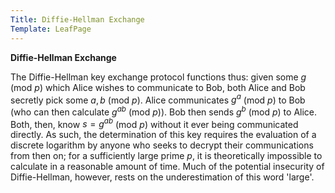 ```yaml
---
Title: Diffie-Hellman Exchange
Template: LeafPage
---
```


**Diffie-Hellman Exchange**

The Diffie-Hellman key exchange protocol functions thus: given some $g$ (mod $p$) which Alice wishes to communicate to Bob, both Alice and Bob secretly pick some $a, b$ (mod $p$). Alice communicates $g^a$ (mod $p$) to Bob (who can then calculate $g^{ab}$ (mod $p$)). Bob then sends $g^b$ (mod $p$) to Alice. Both, then, know $s = g^{ab}$ (mod $p$) without it ever being communicated directly. As such, the determination of this key requires the evaluation of a discrete logarithm by anyone who seeks to decrypt their communications from then on; for a sufficiently large prime $p$, it is theoretically impossible to calculate in a reasonable amount of time. Much of the potential insecurity of Diffie-Hellman, however, rests on the underestimation of this word 'large'. 
